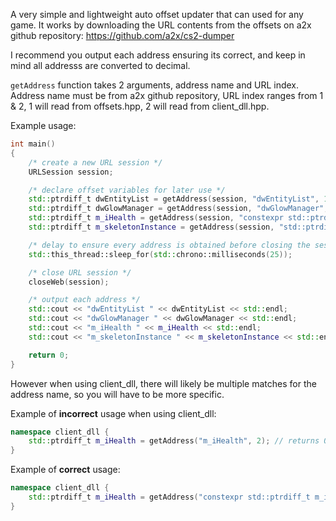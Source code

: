 A very simple and lightweight auto offset updater that can used for any game. It works by downloading the URL contents from the offsets on a2x github repository: https://github.com/a2x/cs2-dumper

I recommend you output each address ensuring its correct, and keep in mind all addresss are converted to decimal.

```getAddress``` function takes 2 arguments, address name and URL index. Address name must be from a2x github repository, URL index ranges from 1 & 2, 1 will read from offsets.hpp, 2 will read from client_dll.hpp.

Example usage:
~~~cpp
int main()
{
    /* create a new URL session */
    URLSession session; 

    /* declare offset variables for later use */
    std::ptrdiff_t dwEntityList = getAddress(session, "dwEntityList", 1);
    std::ptrdiff_t dwGlowManager = getAddress(session, "dwGlowManager", 1);
    std::ptrdiff_t m_iHealth = getAddress(session, "constexpr std::ptrdiff_t m_iHealth = ", 2);
    std::ptrdiff_t m_skeletonInstance = getAddress(session, "std::ptrdiff_t m_skeletonInstance = ", 2);

    /* delay to ensure every address is obtained before closing the session */
    std::this_thread::sleep_for(std::chrono::milliseconds(25));

    /* close URL session */
    closeWeb(session);

    /* output each address */
    std::cout << "dwEntityList " << dwEntityList << std::endl;
    std::cout << "dwGlowManager " << dwGlowManager << std::endl;
    std::cout << "m_iHealth " << m_iHealth << std::endl;
    std::cout << "m_skeletonInstance " << m_skeletonInstance << std::endl;

    return 0;
}
~~~
However when using client_dll, there will likely be multiple matches for the address name, so you will have to be more specific.

Example of **incorrect** usage when using client_dll:
~~~cpp
namespace client_dll {
	std::ptrdiff_t m_iHealth = getAddress("m_iHealth", 2); // returns 0
}
~~~
Example of **correct** usage:
~~~cpp
namespace client_dll {
	std::ptrdiff_t m_iHealth = getAddress("constexpr std::ptrdiff_t m_iHealth = ", 2); // returns correct address
}
~~~
